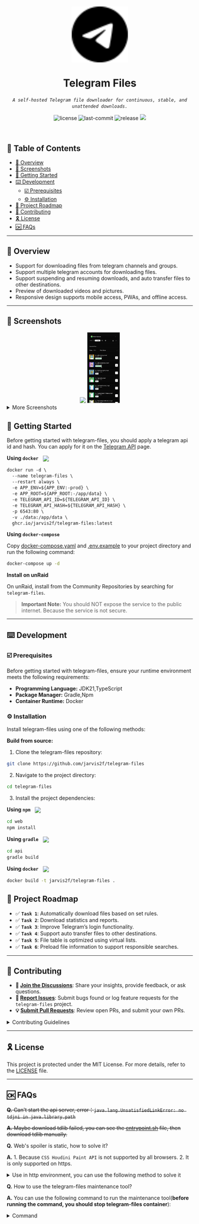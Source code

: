 <p align="center">
    <img src="./web/public/favicon.svg" align="center" width="30%">
</p>
<p align="center"><h1 align="center">Telegram Files</h1></p>
<p align="center">
	<em><code>A self-hosted Telegram file downloader for continuous, stable, and unattended downloads.</code></em>
</p>
<p align="center">
	<img src="https://img.shields.io/github/license/jarvis2f/telegram-files?style=default&logo=opensourceinitiative&logoColor=white&color=0080ff" alt="license">
	<img src="https://img.shields.io/github/last-commit/jarvis2f/telegram-files?style=default&logo=git&logoColor=white&color=0080ff" alt="last-commit">
	<img src="https://img.shields.io/github/v/release/jarvis2f/telegram-files?style=default&logo=git&logoColor=white&color=0080ff" alt="release">
    <a href="https://codecov.io/gh/jarvis2f/telegram-files" > 
        <img src="https://codecov.io/gh/jarvis2f/telegram-files/graph/badge.svg?token=Y4YN2W8ARV"/> 
    </a>
</p>
<br>

## 🔗 Table of Contents

- [📍 Overview](#-overview)
- [🧩 Screenshots](#-screenshots)
- [🚀 Getting Started](#-getting-started)
- [⌨️ Development](#️-development)
    - [☑️ Prerequisites](#-prerequisites)
    - [⚙️ Installation](#-installation)
- [📌 Project Roadmap](#-project-roadmap)
- [🔰 Contributing](#-contributing)
- [🎗 License](#-license)
- [🆗 FAQs](#-faqs)

---

## 📍 Overview

* Support for downloading files from telegram channels and groups.
* Support multiple telegram accounts for downloading files.
* Support suspending and resuming downloads, and auto transfer files to other destinations.
* Preview of downloaded videos and pictures.
* Responsive design supports mobile access, PWAs, and offline access.

---

## 🧩 Screenshots

<div align="center">
    <img src="./misc/preview-files-pc.gif" width="70%">
    <img src="./misc/preview-files-mobile.gif" width="17.6%">
</div>

<details closed>
<summary>More Screenshots</summary>
<div align="center">
    <img src="./misc/screenshot-3.png" align="center" style="width: 300px; height: 500px;">
    <img src="./misc/screenshot-4.png" align="center" style="width: 300px; height: 500px;">
</div>

<div align="center">
    <img src="./misc/screenshot.png" align="center" width="40%">
    <img src="./misc/screenshot-2.png" align="center" width="40%">
</div>
</details>

## 🚀 Getting Started

Before getting started with telegram-files, you should apply a telegram api id and hash. You can apply for it on
the [Telegram API](https://my.telegram.org/apps) page.

**Using `docker`**
&nbsp; [<img align="center" src="https://img.shields.io/badge/Docker-2CA5E0.svg?style={badge_style}&logo=docker&logoColor=white" />](https://www.docker.com/)

```shell
docker run -d \
  --name telegram-files \
  --restart always \
  -e APP_ENV=${APP_ENV:-prod} \
  -e APP_ROOT=${APP_ROOT:-/app/data} \
  -e TELEGRAM_API_ID=${TELEGRAM_API_ID} \
  -e TELEGRAM_API_HASH=${TELEGRAM_API_HASH} \
  -p 6543:80 \
  -v ./data:/app/data \
  ghcr.io/jarvis2f/telegram-files:latest
```

**Using `docker-compose`**

Copy [docker-compose.yaml](docker-compose.yaml) and [.env.example](.env.example) to your project directory and run the following command:

```sh
docker-compose up -d
```

**Install on unRaid**

On unRaid, install from the Community Repositories by searching for `telegram-files`.

> **Important Note:** You should NOT expose the service to the public internet. Because the service is not secure.

---

## ⌨️ Development

### ☑️ Prerequisites

Before getting started with telegram-files, ensure your runtime environment meets the following requirements:

- **Programming Language:** JDK21,TypeScript
- **Package Manager:** Gradle,Npm
- **Container Runtime:** Docker

### ⚙️ Installation

Install telegram-files using one of the following methods:

**Build from source:**

1. Clone the telegram-files repository:

```sh
git clone https://github.com/jarvis2f/telegram-files
```

2. Navigate to the project directory:

```sh
cd telegram-files
```

3. Install the project dependencies:

**Using `npm`**
&nbsp; [<img align="center" src="https://img.shields.io/badge/npm-CB3837.svg?style={badge_style}&logo=npm&logoColor=white" />](https://www.npmjs.com/)

```sh
cd web
npm install
```

**Using `gradle`**
&nbsp; [<img align="center" src="https://img.shields.io/badge/Gradle-02303A.svg?style={badge_style}&logo=gradle&logoColor=white" />](https://gradle.org/)

```sh
cd api
gradle build
```

**Using `docker`**
&nbsp; [<img align="center" src="https://img.shields.io/badge/Docker-2CA5E0.svg?style={badge_style}&logo=docker&logoColor=white" />](https://www.docker.com/)

```sh
docker build -t jarvis2f/telegram-files .
```

## 📌 Project Roadmap

- ✅ **`Task 1`**: Automatically download files based on set rules.
- ✅ **`Task 2`**: Download statistics and reports.
- ✅ **`Task 3`**: Improve Telegram’s login functionality.
- ✅ **`Task 4`**: Support auto transfer files to other destinations.
- ✅ **`Task 5`**: File table is optimized using virtual lists.
- ✅ **`Task 6`**: Preload file information to support responsible searches.

---

## 🔰 Contributing

- **💬 [Join the Discussions](https://github.com/jarvis2f/telegram-files/discussions)**: Share your insights, provide
  feedback, or ask questions.
- **🐛 [Report Issues](https://github.com/jarvis2f/telegram-files/issues)**: Submit bugs found or log feature requests
  for the `telegram-files` project.
- **💡 [Submit Pull Requests](https://github.com/jarvis2f/telegram-files/blob/main/CONTRIBUTING.md)**: Review open PRs,
  and submit your own PRs.

<details closed>
<summary>Contributing Guidelines</summary>

1. **Fork the Repository**: Start by forking the project repository to your github account.
2. **Clone Locally**: Clone the forked repository to your local machine using a git client.
   ```sh
   git clone https://github.com/jarvis2f/telegram-files
   ```
3. **Create a New Branch**: Always work on a new branch, giving it a descriptive name.
   ```sh
   git checkout -b new-feature-x
   ```
4. **Make Your Changes**: Develop and test your changes locally.
5. **Commit Your Changes**: Commit with a clear message describing your updates.
   ```sh
   git commit -m 'Implemented new feature x.'
   ```
6. **Push to github**: Push the changes to your forked repository.
   ```sh
   git push origin new-feature-x
   ```
7. **Submit a Pull Request**: Create a PR against the original project repository. Clearly describe the changes and
   their motivations.
8. **Review**: Once your PR is reviewed and approved, it will be merged into the main branch. Congratulations on your
   contribution!

</details>

---

## 🎗 License

This project is protected under the MIT License. For more details,
refer to the [LICENSE](LICENSE) file.

---

## 🆗 FAQs

~~**Q.** Can't start the api server, error：`java.lang.UnsatisfiedLinkError: no tdjni in java.library.path`~~

~~**A.** Maybe download tdlib failed, you can see the [entrypoint.sh](entrypoint.sh) file, then download tdlib
manually.~~

**Q.** Web's spoiler is static, how to solve it?

**A.** 1. Because `CSS Houdini Paint API` is not supported by all browsers. 2. It is only supported on https.
<details closed>
<summary>Use in http environment, you can use the following method to solve it</summary>

Open the `chrome://flags` page, search for `Insecure origins treated as secure`, and add the address of the web page to
the list.
</details>

**Q.** How to use the telegram-files maintenance tool?

**A.** You can use the following command to run the maintenance tool(**before running the command, you should stop telegram-files container**):
<details closed>
<summary>Command</summary>

```shell
docker run --rm \
  --entrypoint tfm \
  -v $(pwd)/data:/app/data \
  -e APP_ROOT=${APP_ROOT:-/app/data} \
  -e TELEGRAM_API_ID=${TELEGRAM_API_ID} \
  -e TELEGRAM_API_HASH=${TELEGRAM_API_HASH} \
  ghcr.io/jarvis2f/telegram-files:latest ${Maintenance Command}
```

**Maintenance Command:**

- `album-caption`: Fixed issue with missing caption for album messages before `0.1.15`.
- `thumbnail`: Fixed issue with missing clear thumbnail.
</details>
